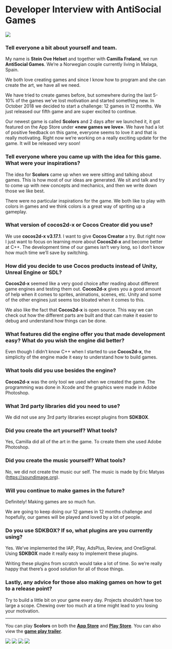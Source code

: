 # Developer Interview with AntiSocial Games

![](logo.jpg)

### Tell everyone a bit about yourself and team.
My name is __Stein Ove Helset__ and together with __Camilla Frøland__, we run __AntiSocial Games__. We’re a Norwegian couple currently living in Malaga, Spain.

We both love creating games and since I know how to program and she can create the art, we have all we need.

We have tried to create games before, but somewhere during the last 5-10% of the games we’ve lost motivation and started something new. In October 2018 we decided to start a challenge: 12 games in 12 months. We just released our fifth game and are super excited to continue.

Our newest game is called __Scolors__ and 2 days after we launched it, it got featured on the App Store under __«new games we love»__. We have had a lot of positive feedback on this game, everyone seems to love it and that is really motivating. Right now we’re working on a really exciting update for the game. It will be released very soon!

### Tell everyone where you came up with the idea for this game. What were your inspirations?
The idea for __Scolors__ came up when we were sitting and talking about games. This is how most of our ideas are generated. We sit and talk and try to come up with new concepts and mechanics, and then we write down those we like best.

There were no particular inspirations for the game. We both like to play with colors in games and we think colors is a great way of spriting up a gameplay.

### What version of cocos2d-x or Cocos Creator did you use?
We use __cocos2d-x v3.17.1__. I want to give __Cocos Creator__ a try. But right now I just want to focus on learning more about __Cocos2d-x__ and become better at C++. The development time of our games isn’t very long, so I don’t know how much time we’ll save by switching.

### How did you decide to use Cocos products instead of Unity, Unreal Engine or SDL?
__Cocos2d-x__ seemed like a very good choice after reading about different game engines and testing them out. __Cocos2d-x__ gives you a good amount of help when it comes to sprites, animations, scenes, etc. Unity and some of the other engines just seems too bloated when it comes to this.

We also like the fact that __Cocos2d-x__ is open source. This way we can check out how the different parts are built and that can make it easier to debug and understand how things can be done.

### What features did the engine offer you that made development easy? What do you wish the engine did better?
Even though I didn’t know C++ when I started to use __Cocos2d-x__, the simplicity of the engine made it easy to understand how to build games. 

### What tools did you use besides the engine?
__Cocos2d-x__ was the only tool we used when we created the game. The programming was done in Xcode and the graphics were made in Adobe Photoshop.

### What 3rd party libraries did you need to use? 
We did not use any 3rd party libraries except plugins from __SDKBOX__.

### Did you create the art yourself? What tools?
Yes, Camilla did all of the art in the game. To create them she used Adobe Photoshop.

### Did you create the music yourself? What tools?
No, we did not create the music our self. The music is made by Eric Matyas (https://soundimage.org).

### Will you continue to make games in the future?
Definitely! Making games are so much fun. 

We are going to keep doing our 12 games in 12 months challenge and hopefully, our games will be played and loved by a lot of people.

### Do you use SDKBOX? If so, what plugins are you currently using?
Yes. We’ve implemented the IAP, Play, AdsPlus, Review, and OneSignal. Using __SDKBOX__ made it really easy to implement these plugins.

Writing these plugins from scratch would take a lot of time. So we’re really happy that there’s a good solution for all of those things.

### Lastly, any advice for those also making games on how to get to a release point?
Try to build a little bit on your game every day. Projects shouldn’t have too large a scope. Chewing over too much at a time might lead to you losing your motivation.

----

You can play __Scolors__ on both the [__App Store__](https://itunes.apple.com/us/app/scolors/id1451650715) and [__Play Store__](https://play.google.com/store/apps/details?id=games.antisocial.scolors). You can also view the [__game play trailer__](https://youtu.be/htogjLvqwGc). 

![](1.png)
![](2.png)
![](3.png)
![](4.png)